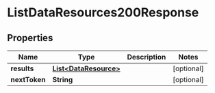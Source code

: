 

# ListDataResources200Response


## Properties

| Name | Type | Description | Notes |
|------------ | ------------- | ------------- | -------------|
|**results** | [**List&lt;DataResource&gt;**](DataResource.md) |  |  [optional] |
|**nextToken** | **String** |  |  [optional] |



